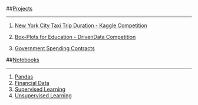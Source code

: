 <a name="Home"></A>

##[Projects](projects.md)

<hr>

1. [New York City Taxi Trip Duration - Kaggle Competition](nyctaxi.md)

2. [Box-Plots for Education - DrivenData Competition](boxplots.md)

3. [Government Spending Contracts](gov.md)

##[Notebooks](notebooks.md) 

<hr>

1. [Pandas](pandas.html#bottom)
2. [Financial Data](financial.html#bottom)
3. [Supervised Learning](supervised_learning.html#bottom)
4. [Unsupervised Learning](unsupervised_learning.html#bottom)
